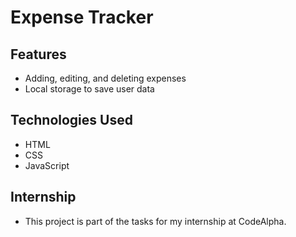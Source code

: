 # Expense Tracker

## Features
- Adding, editing, and deleting expenses
- Local storage to save user data

## Technologies Used

- HTML
- CSS
- JavaScript

## Internship

* This project is part of the tasks for my internship at CodeAlpha.
